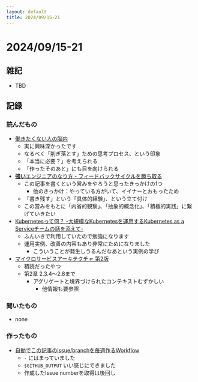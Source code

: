 ```yaml
---
layout: default
title: 2024/09/15-21
---
```


# 2024/09/15-21

## 雑記

* TBD

## 記録

### 読んだもの

* [働きたくない人の脳内](https://note.com/ak_iii/n/nc65032dcc1b6)
  * 実に興味深かったです
  * なるべく「削ぎ落とす」ための思考プロセス、という印象
  * 「本当に必要？」を考えられる
  * 「作ったそのあと」にも目を向けられる
* [**強い**エンジニアのなり方 - フィードバックサイクルを勝ち取る](https://speakerdeck.com/soudai/grow-one-day-each-day)
  * この記事を書くという営みをやろうと思ったきっかけの1つ
    * 他のきっかけ：やっている方がいて、イイナーとおもったため
  * 「書き残す」という「具体的経験」、という立て付け
  * この営みをもとに「内省的観察」、「抽象的概念化」、「積極的実践」に繋げていきたい
* [Kubernetesって何？ -大規模なKubernetesを運用するKubernetes as a Serviceチームの話を添えて-](https://speakerdeck.com/lycorptech_jp/kaas-zcp-kubernetes-tutorial)
  * ふんいきで利用していたので勉強になります
  * 運用実例、改善の内容もあり非常にためになりました
    * こういうことが発生しうるんだなあという実例の学び
* [マイクロサービスアーキテクチャ 第2版](https://amzn.asia/d/fm1D6ew)
  * 積読だったやつ
  * 第2章 2.3.4〜2.8まで
    * アグリゲートと境界づけられたコンテキストむずかしい
      * 他情報も要参照

### 聞いたもの

* none

### 作ったもの

* [自動でこの記事のissue/branchを毎週作るWorkflow](https://github.com/naokiur/sandbox/pull/23)
  * `-` にはまっていました
  * `$GITHUB_OUTPUT` いい感じにできました
  * 作成したIssue numberを取得は後回し